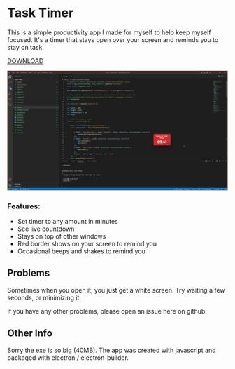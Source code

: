 # Task Timer

This is a simple productivity app I made for myself to help keep myself focused. It's a timer that stays open over your screen and reminds you to stay on task.

[DOWNLOAD](https://github.com/skeddles/task-timer/releases/tag/v1)

![alt text](screenshot.png)


### Features:
- Set timer to any amount in minutes
- See live countdown
- Stays on top of other windows
- Red border shows on your screen to remind you
- Occasional beeps and shakes to remind you 

## Problems

Sometimes when you open it, you just get a white screen. Try waiting a few seconds, or minimizing it. 

If you have any other problems, please open an issue here on github.

## Other Info

Sorry the exe is so big (40MB). The app was created with javascript and packaged with electron / electron-builder.

